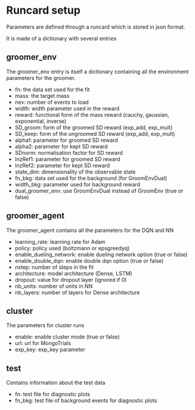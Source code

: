Runcard setup
=============

Parameters are defined through a runcard which is stored in json format.

It is made of a dictionary with several entries

## groomer_env
The groomer_env entry is itself a dictionary containing all the
environment parameters for the groomer.
- fn: the data set used for the fit
- mass: the target mass
- nev: number of events to load
- width: width parameter used in the reward
- reward: functional form of the mass reward (cauchy, gaussian, exponential, inverse)
- SD_groom: form of the groomed SD reward (exp_add, exp_mult)
- SD_keep: form of the ungroomed SD reward (exp_add, exp_mult)
- alpha1: parameter for groomed SD reward
- alpha2: parameter for kept SD reward
- SDnorm: normalisation factor for SD reward
- lnzRef1: parameter for groomed SD reward
- lnzRef2: parameter for kept SD reward
- state_dim: dimensionality of the observable state
- fn_bkg: data set used for the background (for GroomEnvDual)
- width_bkg: parameter used for background reward
- dual_groomer_env: use GroomEnvDual instead of GroomEnv (true or false)

## groomer_agent
The groomer_agent contains all the parameters for the DQN and NN
- learning_rate: learning rate for Adam
- policy: policy used (boltzmann or epsgreedyq)
- enable_dueling_network: enable dueling network option (true or false)
- enable_double_dqn: enable double dqn option (true or false)
- nstep: number of steps in the fit
- architecture: model architecture (Dense, LSTM)
- dropout: value for dropout layer (ignored if 0)
- nb_units: number of units in NN
- nb_layers: number of layers for Dense architecture

## cluster
The parameters for cluster runs
- enable: enable cluster mode (true or false)
- url: url for MongoTrials
- exp_key: exp_key parameter

## test
Contains information about the test data
- fn: test file for diagnostic plots
- fn_bkg: test file of background events for diagnostic plots